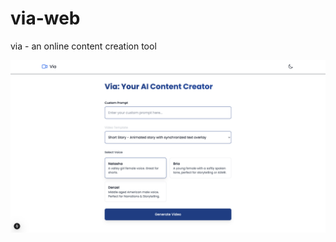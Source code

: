 # via-web
 via - an online content creation tool

<p align="center">
  <img src="https://github.com/yigitml/via-web/blob/main/via-preview.png" alt="via preview"/>
</p>
